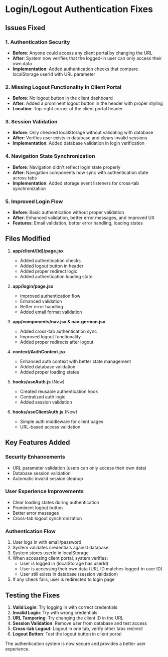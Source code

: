 # Login/Logout Authentication Fixes

## Issues Fixed

### 1. Authentication Security

- **Before**: Anyone could access any client portal by changing the URL
- **After**: System now verifies that the logged-in user can only access their own data
- **Implementation**: Added authentication checks that compare localStorage userId with URL parameter

### 2. Missing Logout Functionality in Client Portal

- **Before**: No logout button in the client dashboard
- **After**: Added a prominent logout button in the header with proper styling
- **Location**: Top-right corner of the client portal header

### 3. Session Validation

- **Before**: Only checked localStorage without validating with database
- **After**: Verifies user exists in database and clears invalid sessions
- **Implementation**: Added database validation in login verification

### 4. Navigation State Synchronization

- **Before**: Navigation didn't reflect login state properly
- **After**: Navigation components now sync with authentication state across tabs
- **Implementation**: Added storage event listeners for cross-tab synchronization

### 5. Improved Login Flow

- **Before**: Basic authentication without proper validation
- **After**: Enhanced validation, better error messages, and improved UX
- **Features**: Email validation, better error handling, loading states

## Files Modified

1. **app/client/[id]/page.jsx**

   - Added authentication checks
   - Added logout button in header
   - Added proper redirect logic
   - Added authentication loading state

2. **app/login/page.jsx**

   - Improved authentication flow
   - Enhanced validation
   - Better error handling
   - Added email format validation

3. **app/components/nav.jsx & nav-german.jsx**

   - Added cross-tab authentication sync
   - Improved logout functionality
   - Added proper redirects after logout

4. **context/AuthContext.jsx**

   - Enhanced auth context with better state management
   - Added database validation
   - Added proper loading states

5. **hooks/useAuth.js** (New)

   - Created reusable authentication hook
   - Centralized auth logic
   - Added session validation

6. **hooks/useClientAuth.js** (New)
   - Simple auth middleware for client pages
   - URL-based access validation

## Key Features Added

### Security Enhancements

- URL parameter validation (users can only access their own data)
- Database session validation
- Automatic invalid session cleanup

### User Experience Improvements

- Clear loading states during authentication
- Prominent logout button
- Better error messages
- Cross-tab logout synchronization

### Authentication Flow

1. User logs in with email/password
2. System validates credentials against database
3. System stores userId in localStorage
4. When accessing client portal, system verifies:
   - User is logged in (localStorage has userId)
   - User is accessing their own data (URL ID matches logged-in user ID)
   - User still exists in database (session validation)
5. If any check fails, user is redirected to login page

## Testing the Fixes

1. **Valid Login**: Try logging in with correct credentials
2. **Invalid Login**: Try with wrong credentials
3. **URL Tampering**: Try changing the client ID in the URL
4. **Session Validation**: Remove user from database and test access
5. **Cross-tab Logout**: Logout in one tab, verify other tabs redirect
6. **Logout Button**: Test the logout button in client portal

The authentication system is now secure and provides a better user experience.

